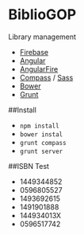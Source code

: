 # BiblioGOP

Library management

- [Firebase](https://www.firebase.com/)
- [Angular](https://angularjs.org/)
- [AngularFire](https://www.firebase.com/docs/web/libraries/angular/index.html)
- [Compass](http://compass-style.org/) / [Sass](http://sass-lang.com/)
- [Bower](http://bower.io/)
- [Grunt](http://gruntjs.com/)

##Install

- `npm install`
- `bower instal`
- `grunt compass`
- `grunt server`


##ISBN Test

- 1449344852
- 0596805527
- 1493692615
- 1491901888
- 144934013X
- 0596517742


